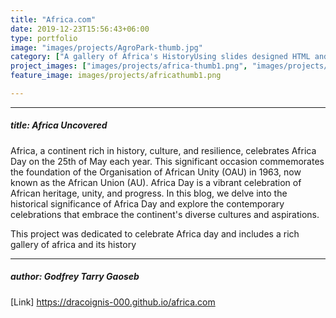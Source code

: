 ```yaml
---
title: "Africa.com"
date: 2019-12-23T15:56:43+06:00
type: portfolio
image: "images/projects/AgroPark-thumb.jpg"
category: ["A gallery of Africa's HistoryUsing slides designed HTML and Beautiful CSS"]
project_images: ["images/projects/africa-thumb1.png", "images/projects/africa-thumb2.png", "images/projects/africa-thumb3.png", "images/projects/africa-thumb4.png", "images/projects/africa-thumb5.png", "images/projects/africa-thumb6.png", "images/projects/africa-thumb7.png", "images/projects/africa-thumb8.png", "images/projects/africa-thumb9.png", "images/projects/africa-thumb10.png", ]
feature_image: images/projects/africathumb1.png

---
```

---
##### title: Africa Uncovered

Africa, a continent rich in history, culture, and resilience, celebrates Africa Day on the 25th of May each year. This significant occasion commemorates the foundation of the Organisation of African Unity (OAU) in 1963, now known as the African Union (AU). Africa Day is a vibrant celebration of African heritage, unity, and progress. In this blog, we delve into the historical significance of Africa Day and explore the contemporary celebrations that embrace the continent's diverse cultures and aspirations.

This project was dedicated to celebrate Africa day and includes a rich gallery of africa and its history


---
##### author: Godfrey Tarry Gaoseb

[Link] https://dracoignis-000.github.io/africa.com

